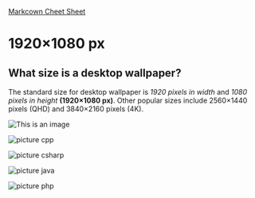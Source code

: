 [Markcown Cheet Sheet](https://github.com/adam-p/markdown-here/wiki/Markdown-Cheatsheet)

# 1920×1080 px
## What size is a desktop wallpaper? 
The standard size for desktop wallpaper is *1920 pixels in width* and *1080 pixels in height* **(1920×1080 px)**. 
Other popular sizes include 2560×1440 pixels (QHD) and 3840×2160 pixels (4K).


![This is an image](https://i0.wp.com/rayandrade.com/wp-content/uploads/2021/12/abstract-_factory03.jpeg?resize=1536%2C1024&ssl=1)


![picture cpp](https://github.com/RayAndrade/TheRayCode/pictures/cpp/splash.png)


![picture csharp](https://github.com/RayAndrade/TheRayCode/pictures/csharp/splash.png)

![picture java](https://github.com/RayAndrade/TheRayCode/pictures/java/splash.png)

![picture php](https://github.com/RayAndrade/TheRayCode/pictures/php/splash.png)
